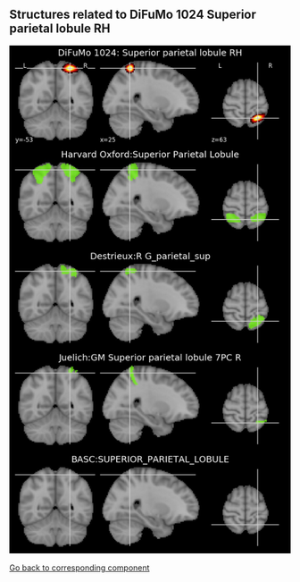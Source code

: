 


## Structures related to DiFuMo 1024 Superior parietal lobule RH

![331](331.jpg "Structures related to DiFuMo 1024 Superior parietal lobule RH")

[Go back to corresponding component](https://parietal-inria.github.io/DiFuMo/1024/html/331.html)
